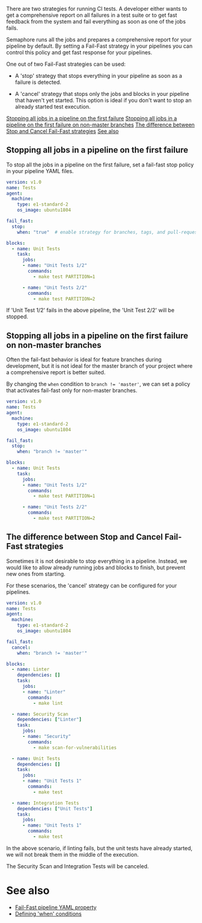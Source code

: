There are two strategies for running CI tests. A developer either wants to get
a comprehensive report on all failures in a test suite or to get fast
feedback from the system and fail everything as soon as one of the jobs fails.

Semaphore runs all the jobs and prepares a comprehensive report for
your pipeline by default. By setting a Fail-Fast strategy in your pipelines
you can control this policy and get fast response for your pipelines.

One out of two Fail-Fast strategies can be used:

- A 'stop' strategy that stops everything in your pipeline as soon as a failure
  is detected.

- A 'cancel' strategy that stops only the jobs and blocks in your pipeline that
  haven't yet started. This option is ideal if you don't want to stop an already
  started test execution.

[Stopping all jobs in a pipeline on the first failure](#stopping-all-jobs-in-a-pipeline-on-first-failure)
[Stopping all jobs in a pipeline on the first failure on non-master branches](stopping-all-jobs-in-a-pipeline-on-the-first-failure-on-non-master-branches)
[The difference between Stop and Cancel Fail-Fast strategies](#the-difference-between-stop-and-cancel-fail-fast-strategies)
[See also](#see-also)

## Stopping all jobs in a pipeline on the first failure

To stop all the jobs in a pipeline on the first failure, set a fail-fast stop
policy in your pipeline YAML files.

``` yaml
version: v1.0
name: Tests
agent:
  machine:
    type: e1-standard-2
    os_image: ubuntu1804

fail_fast:
  stop:
    when: "true"  # enable strategy for branches, tags, and pull-requests

blocks:
  - name: Unit Tests
    task:
      jobs:
      - name: "Unit Tests 1/2"
        commands:
          - make test PARTITION=1

      - name: "Unit Tests 2/2"
        commands:
          - make test PARTITION=2
```

If 'Unit Test 1/2' fails in the above pipeline, the 'Unit Test 2/2' will be
stopped.

## Stopping all jobs in a pipeline on the first failure on non-master branches

Often the fail-fast behavior is ideal for feature branches during development,
but it is not ideal for the master branch of your project where a comprehensive
report is better suited.

By changing the `when` condition to `branch != 'master'`, we can set a policy
that activates fail-fast only for non-master branches.

``` yaml
version: v1.0
name: Tests
agent:
  machine:
    type: e1-standard-2
    os_image: ubuntu1804

fail_fast:
  stop:
    when: "branch != 'master'"

blocks:
  - name: Unit Tests
    task:
      jobs:
      - name: "Unit Tests 1/2"
        commands:
          - make test PARTITION=1

      - name: "Unit Tests 2/2"
        commands:
          - make test PARTITION=2
```

## The difference between Stop and Cancel Fail-Fast strategies

Sometimes it is not desirable to stop everything in a pipeline. Instead, we
would like to allow already running jobs and blocks to finish, but prevent new
ones from starting.

For these scenarios, the 'cancel' strategy can be configured for your pipelines.

``` yaml
version: v1.0
name: Tests
agent:
  machine:
    type: e1-standard-2
    os_image: ubuntu1804

fail_fast:
  cancel:
    when: "branch != 'master'"

blocks:
  - name: Linter
    dependencies: []
    task:
      jobs:
      - name: "Linter"
        commands:
          - make lint

  - name: Security Scan
    dependencies: ["Linter"]
    task:
      jobs:
      - name: "Security"
        commands:
          - make scan-for-vulnerabilities

  - name: Unit Tests
    dependencies: []
    task:
      jobs:
      - name: "Unit Tests 1"
        commands:
          - make test

  - name: Integration Tests
    dependencies: ["Unit Tests"]
    task:
      jobs:
      - name: "Unit Tests 1"
        commands:
          - make test
```

In the above scenario, if linting fails, but the unit tests have already started,
we will not break them in the middle of the execution.

The Security Scan and Integration Tests will be canceled.

# See also

- [Fail-Fast pipeline YAML property](https://docs.semaphoreci.com/article/50-pipeline-yaml#fail\_fast)
- [Defining 'when' conditions](https://docs.semaphoreci.com/article/142-conditions-reference)
